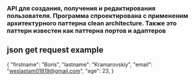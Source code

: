 ### API для создания, получения и редактирования пользователя. Программа спроектирована с примененим архитектурного паттерна clean architecture. Также это паттерн известен как паттерна портов и адаптеров 

## json get request example

{
"firstname": "Boris",
"lastname": "Kramarovskiy",
"email": "weslastam01819@gmail.com",
"age": 23,
}
